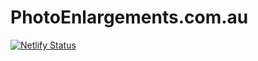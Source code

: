 # PhotoEnlargements.com.au

[![Netlify Status](https://api.netlify.com/api/v1/badges/acab0a75-0f62-4700-81bc-8d8bbc0e2351/deploy-status)](https://app.netlify.com/sites/photoenlargements/deploys)

